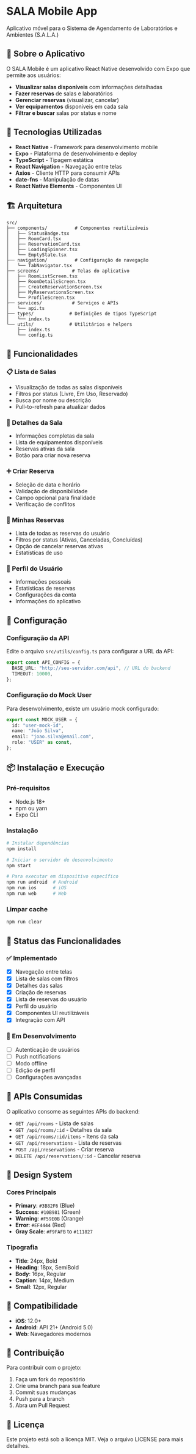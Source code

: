 # SALA Mobile App

Aplicativo móvel para o Sistema de Agendamento de Laboratórios e Ambientes (S.A.L.A.)

## 📱 Sobre o Aplicativo

O SALA Mobile é um aplicativo React Native desenvolvido com Expo que permite aos usuários:

- **Visualizar salas disponíveis** com informações detalhadas
- **Fazer reservas** de salas e laboratórios
- **Gerenciar reservas** (visualizar, cancelar)
- **Ver equipamentos** disponíveis em cada sala
- **Filtrar e buscar** salas por status e nome

## 🚀 Tecnologias Utilizadas

- **React Native** - Framework para desenvolvimento mobile
- **Expo** - Plataforma de desenvolvimento e deploy
- **TypeScript** - Tipagem estática
- **React Navigation** - Navegação entre telas
- **Axios** - Cliente HTTP para consumir APIs
- **date-fns** - Manipulação de datas
- **React Native Elements** - Componentes UI

## 🏗️ Arquitetura

```
src/
├── components/          # Componentes reutilizáveis
│   ├── StatusBadge.tsx
│   ├── RoomCard.tsx
│   ├── ReservationCard.tsx
│   ├── LoadingSpinner.tsx
│   └── EmptyState.tsx
├── navigation/          # Configuração de navegação
│   └── TabNavigator.tsx
├── screens/            # Telas do aplicativo
│   ├── RoomListScreen.tsx
│   ├── RoomDetailsScreen.tsx
│   ├── CreateReservationScreen.tsx
│   ├── MyReservationsScreen.tsx
│   └── ProfileScreen.tsx
├── services/           # Serviços e APIs
│   └── api.ts
├── types/             # Definições de tipos TypeScript
│   └── index.ts
└── utils/             # Utilitários e helpers
    ├── index.ts
    └── config.ts
```

## 🎨 Funcionalidades

### 📋 Lista de Salas

- Visualização de todas as salas disponíveis
- Filtros por status (Livre, Em Uso, Reservado)
- Busca por nome ou descrição
- Pull-to-refresh para atualizar dados

### 🏢 Detalhes da Sala

- Informações completas da sala
- Lista de equipamentos disponíveis
- Reservas ativas da sala
- Botão para criar nova reserva

### ➕ Criar Reserva

- Seleção de data e horário
- Validação de disponibilidade
- Campo opcional para finalidade
- Verificação de conflitos

### 📅 Minhas Reservas

- Lista de todas as reservas do usuário
- Filtros por status (Ativas, Canceladas, Concluídas)
- Opção de cancelar reservas ativas
- Estatísticas de uso

### 👤 Perfil do Usuário

- Informações pessoais
- Estatísticas de reservas
- Configurações da conta
- Informações do aplicativo

## 🔧 Configuração

### Configuração da API

Edite o arquivo `src/utils/config.ts` para configurar a URL da API:

```typescript
export const API_CONFIG = {
  BASE_URL: "http://seu-servidor.com/api", // URL do backend
  TIMEOUT: 10000,
};
```

### Configuração do Mock User

Para desenvolvimento, existe um usuário mock configurado:

```typescript
export const MOCK_USER = {
  id: "user-mock-id",
  name: "João Silva",
  email: "joao.silva@email.com",
  role: "USER" as const,
};
```

## 📦 Instalação e Execução

### Pré-requisitos

- Node.js 18+
- npm ou yarn
- Expo CLI

### Instalação

```bash
# Instalar dependências
npm install

# Iniciar o servidor de desenvolvimento
npm start

# Para executar em dispositivo específico
npm run android  # Android
npm run ios      # iOS
npm run web      # Web
```

### Limpar cache

```bash
npm run clear
```

## 🎯 Status das Funcionalidades

### ✅ Implementado

- [x] Navegação entre telas
- [x] Lista de salas com filtros
- [x] Detalhes das salas
- [x] Criação de reservas
- [x] Lista de reservas do usuário
- [x] Perfil do usuário
- [x] Componentes UI reutilizáveis
- [x] Integração com API

### 🚧 Em Desenvolvimento

- [ ] Autenticação de usuários
- [ ] Push notifications
- [ ] Modo offline
- [ ] Edição de perfil
- [ ] Configurações avançadas

## 🔗 APIs Consumidas

O aplicativo consome as seguintes APIs do backend:

- `GET /api/rooms` - Lista de salas
- `GET /api/rooms/:id` - Detalhes da sala
- `GET /api/rooms/:id/items` - Itens da sala
- `GET /api/reservations` - Lista de reservas
- `POST /api/reservations` - Criar reserva
- `DELETE /api/reservations/:id` - Cancelar reserva

## 🎨 Design System

### Cores Principais

- **Primary**: `#3B82F6` (Blue)
- **Success**: `#10B981` (Green)
- **Warning**: `#F59E0B` (Orange)
- **Error**: `#EF4444` (Red)
- **Gray Scale**: `#F9FAFB` to `#111827`

### Tipografia

- **Title**: 24px, Bold
- **Heading**: 18px, SemiBold
- **Body**: 16px, Regular
- **Caption**: 14px, Medium
- **Small**: 12px, Regular

## 📱 Compatibilidade

- **iOS**: 12.0+
- **Android**: API 21+ (Android 5.0)
- **Web**: Navegadores modernos

## 🤝 Contribuição

Para contribuir com o projeto:

1. Faça um fork do repositório
2. Crie uma branch para sua feature
3. Commit suas mudanças
4. Push para a branch
5. Abra um Pull Request

## 📄 Licença

Este projeto está sob a licença MIT. Veja o arquivo LICENSE para mais detalhes.
